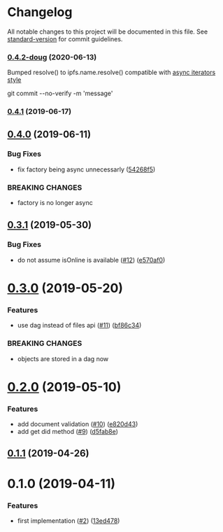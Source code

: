 # Changelog

All notable changes to this project will be documented in this file. See [standard-version](https://github.com/conventional-changelog/standard-version) for commit guidelines.

### [0.4.2-doug](https://github.com/ipfs-shipyard/js-did-ipid/compare/v0.4.0...v0.4.1) (2020-06-13)

Bumped resolve() to ipfs.name.resolve() compatible with [async iterators style](https://github.com/ipfs/js-ipfs/blob/master/docs/core-api/NAME.md#returns-4)

git commit --no-verify -m 'message'

### [0.4.1](https://github.com/ipfs-shipyard/js-did-ipid/compare/v0.4.0...v0.4.1) (2019-06-17)



## [0.4.0](https://github.com/ipfs-shipyard/js-did-ipid/compare/v0.3.1...v0.4.0) (2019-06-11)


### Bug Fixes

* fix factory being async unnecessarly ([54268f5](https://github.com/ipfs-shipyard/js-did-ipid/commit/54268f5))


### BREAKING CHANGES

* factory is no longer async



<a name="0.3.1"></a>
## [0.3.1](https://github.com/ipfs-shipyard/js-did-ipid/compare/v0.3.0...v0.3.1) (2019-05-30)


### Bug Fixes

* do not assume isOnline is available ([#12](https://github.com/ipfs-shipyard/js-did-ipid/issues/12)) ([e570af0](https://github.com/ipfs-shipyard/js-did-ipid/commit/e570af0))



<a name="0.3.0"></a>
# [0.3.0](https://github.com/ipfs-shipyard/js-did-ipid/compare/v0.2.0...v0.3.0) (2019-05-20)


### Features

* use dag instead of files api ([#11](https://github.com/ipfs-shipyard/js-did-ipid/issues/11)) ([bf86c34](https://github.com/ipfs-shipyard/js-did-ipid/commit/bf86c34))


### BREAKING CHANGES

* objects are stored in a dag now



<a name="0.2.0"></a>
# [0.2.0](https://github.com/ipfs-shipyard/js-did-ipid/compare/v0.1.1...v0.2.0) (2019-05-10)


### Features

* add document validation ([#10](https://github.com/ipfs-shipyard/js-did-ipid/issues/10)) ([e820d43](https://github.com/ipfs-shipyard/js-did-ipid/commit/e820d43))
* add get did method ([#9](https://github.com/ipfs-shipyard/js-did-ipid/issues/9)) ([d5fab8e](https://github.com/ipfs-shipyard/js-did-ipid/commit/d5fab8e))



<a name="0.1.1"></a>
## [0.1.1](https://github.com/ipfs-shipyard/js-did-ipid/compare/v0.1.0...v0.1.1) (2019-04-26)



<a name="0.1.0"></a>
# 0.1.0 (2019-04-11)


### Features

* first implementation ([#2](https://github.com/ipfs-shipyard/js-did-ipid/issues/2)) ([13ed478](https://github.com/ipfs-shipyard/js-did-ipid/commit/13ed478))
